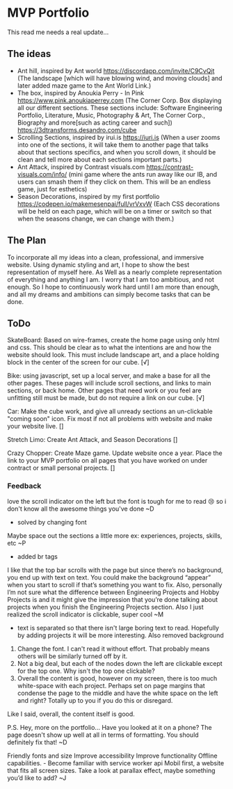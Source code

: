 # MVP Portfolio
This  read me needs a real update...

## The ideas
* Ant hill, inspired by Ant world https://discordapp.com/invite/C9CvQjt
(The landscape [which will have blowing wind, and moving clouds] and later added maze game to the Ant World Link.) 
* The box, inspired by Anoukia Perry - In Pink https://www.pink.anoukiaperrey.com
(The Corner Corp. Box displaying all our different sections. These sections include: Software 
Engineering Portfolio, Literature, Music, Photography & Art, The Corner Corp., Biography and 
more[such as acting career and such]) https://3dtransforms.desandro.com/cube 
* Scrolling Sections, inspired by irui.is https://iuri.is
(When a user zooms into one of the sections, it will take them to another page that talks about 
that sections specifics, and when you scroll down, it should be clean and tell more about each 
sections important parts.)
* Ant Attack, inspired by Contrast visuals.com https://contrast-visuals.com/info/
(mini game where the ants run away like our IB, and users can smash them if they click on them. 
This will be an endless game, just for esthetics)
* Season Decorations, inspired by my first portfolio https://codepen.io/makemesenpai/full/vrVxvW
(Each CSS decorations will be held on each page, which will be on a timer or switch so that when 
the seasons change, we can change with them.)

## The Plan
To incorporate all my ideas into a clean, professional, and immersive website. Using dynamic 
styling and art, I hope to show the best representation of myself here. As Well as a nearly 
complete representation of everything and anything I am. I worry that I am too ambitious, and 
not enough. So I hope to continuously work hard until I am more than enough, and all my dreams 
and ambitions can simply become tasks that can be done.

## ToDo
SkateBoard: Based on wire-frames, create the home page using only html and css. This should be 
clear as to what the intentions are and how the website should look. This must include landscape 
art, and a place holding block in the center of the screen for our cube. [√]

Bike: using javascript, set up a local server, and make a base for all the other pages. These pages
will include scroll sections, and links to main sections, or back home. Other pages that need work
or you feel are unfitting still must be made, but do not require a link on our cube. [√]

Car: Make the cube work, and give all unready sections an un-clickable "coming soon" icon. Fix 
most if not all problems with website and make your website live. []

Stretch Limo: Create Ant Attack, and Season Decorations []

Crazy Chopper: Create Maze game. Update website once a year. Place the link to your MVP 
portfolio on all pages that you have worked on under contract or small personal projects. []

### Feedback
love the scroll indicator on the left but the font is tough for me to read :cry: so i don't know all the awesome things you've done ~D
- solved by changing font

Maybe space out the sections a little more
ex: experiences, projects, skills, etc ~P
- added br tags

I like that the top bar scrolls with the page but since there’s no background, you end up with text on text. You could make the background “appear” when you start to scroll if that’s something you want to fix. Also, personally I’m not sure what the difference between Engineering Projects and Hobby Projects is and it might give the impression that you’re done talking about projects when you finish the Engineering Projects section. Also I just realized the scroll indicator is clickable, super cool ~M
- text is separated so that there isn't large boring text to read. Hopefully by adding projects it will be more interesting. Also removed background

1. Change the font.  I can't read it without effort.  That probably means others will be similarly turned off by it.
2. Not a big deal, but each of the nodes down the left are clickable except for the top one.  Why isn't the top one clickable?
3. Overall the content is good, however on my screen, there is too much white-space with each project. Perhaps set on page margins that condense the page to the middle and have the white space on the left and right?  Totally up to you if you do this or disregard.

Like I said, overall, the content itself is
good.

P.S. Hey, more on the portfolio... Have you looked at it on a phone? The page doesn't show up well at all in terms of formatting. You should definitely fix that! ~D

Friendly fonts and size
Improve accessibility
Improve functionality
Offline capabilities. - Become familiar with service worker api
Mobil first, a website that fits all screen sizes.
Take a look at parallax effect, maybe something you’d like to add? ~J
